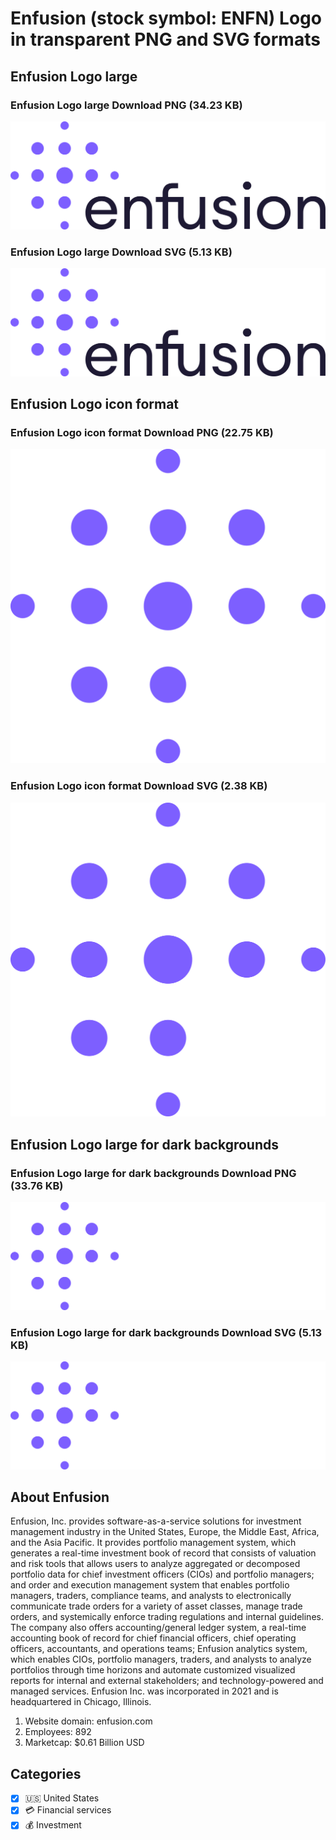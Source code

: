 # Enfusion (stock symbol: ENFN) Logo in transparent PNG and SVG formats

## Enfusion Logo large

### Enfusion Logo large Download PNG (34.23 KB)

![Enfusion Logo large Download PNG (34.23 KB)](/img/orig/ENFN_BIG-374caa2a.png)

### Enfusion Logo large Download SVG (5.13 KB)

![Enfusion Logo large Download SVG (5.13 KB)](/img/orig/ENFN_BIG-18bb11f3.svg)

## Enfusion Logo icon format

### Enfusion Logo icon format Download PNG (22.75 KB)

![Enfusion Logo icon format Download PNG (22.75 KB)](/img/orig/ENFN-83c0a456.png)

### Enfusion Logo icon format Download SVG (2.38 KB)

![Enfusion Logo icon format Download SVG (2.38 KB)](/img/orig/ENFN-d7dae309.svg)

## Enfusion Logo large for dark backgrounds

### Enfusion Logo large for dark backgrounds Download PNG (33.76 KB)

![Enfusion Logo large for dark backgrounds Download PNG (33.76 KB)](/img/orig/ENFN_BIG.D-b3285844.png)

### Enfusion Logo large for dark backgrounds Download SVG (5.13 KB)

![Enfusion Logo large for dark backgrounds Download SVG (5.13 KB)](/img/orig/ENFN_BIG.D-c2418b5b.svg)

## About Enfusion

Enfusion, Inc. provides software-as-a-service solutions for investment management industry in the United States, Europe, the Middle East, Africa, and the Asia Pacific. It provides portfolio management system, which generates a real-time investment book of record that consists of valuation and risk tools that allows users to analyze aggregated or decomposed portfolio data for chief investment officers (CIOs) and portfolio managers; and order and execution management system that enables portfolio managers, traders, compliance teams, and analysts to electronically communicate trade orders for a variety of asset classes, manage trade orders, and systemically enforce trading regulations and internal guidelines. The company also offers accounting/general ledger system, a real-time accounting book of record for chief financial officers, chief operating officers, accountants, and operations teams; Enfusion analytics system, which enables CIOs, portfolio managers, traders, and analysts to analyze portfolios through time horizons and automate customized visualized reports for internal and external stakeholders; and technology-powered and managed services. Enfusion Inc. was incorporated in 2021 and is headquartered in Chicago, Illinois.

1. Website domain: enfusion.com
2. Employees: 892
3. Marketcap: $0.61 Billion USD


## Categories
- [x] 🇺🇸 United States
- [x] 💳 Financial services
- [x] 💰 Investment
